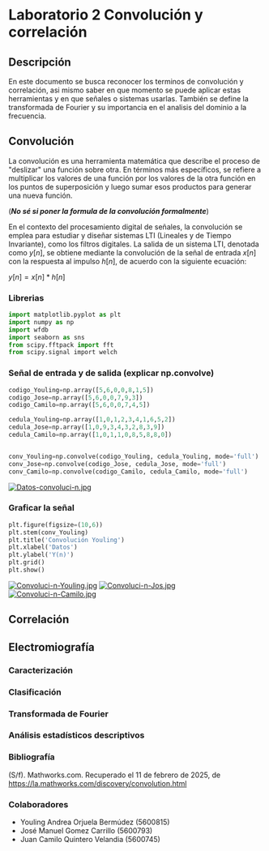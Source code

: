 # Laboratorio 2 Convolución y correlación
## Descripción
En este documento se busca reconocer los terminos de convolución y correlación, asi mismo saber en que momento se puede aplicar estas herramientas y en que señales o sistemas usarlas. También se define la transformada de Fourier y su importancia en el analisis del dominio a la frecuencia.
## Convolución
La convolución es una herramienta matemática que describe el proceso de "deslizar" una función sobre otra. En términos más específicos, se refiere a multiplicar los valores de una función por los valores de la otra función en los puntos de superposición y luego sumar esos productos para generar una nueva función.

(***No sé si poner la formula de la convolución formalmente***)

En el contexto del procesamiento digital de señales, la convolución se emplea para estudiar y diseñar sistemas LTI (Lineales y de Tiempo Invariante), como los filtros digitales. La salida de un sistema LTI, denotada como $y[n]$, se obtiene mediante la convolución de la señal de entrada $x[n]$ con la respuesta al impulso $h[n]$, de acuerdo con la siguiente ecuación:

$y[n]= x[n]*h[n]$

### Librerias
```python
import matplotlib.pyplot as plt
import numpy as np
import wfdb
import seaborn as sns
from scipy.fftpack import fft
from scipy.signal import welch
```
### Señal de entrada y de salida (explicar np.convolve)
```python
codigo_Youling=np.array([5,6,0,0,8,1,5])
codigo_Jose=np.array([5,6,0,0,7,9,3])
codigo_Camilo=np.array([5,6,0,0,7,4,5])

cedula_Youling=np.array([1,0,1,2,3,4,1,6,5,2])
cedula_Jose=np.array([1,0,9,3,4,3,2,8,3,9])
cedula_Camilo=np.array([1,0,1,1,0,8,5,8,8,0])


conv_Youling=np.convolve(codigo_Youling, cedula_Youling, mode='full')
conv_Jose=np.convolve(codigo_Jose, cedula_Jose, mode='full')
conv_Camilo=np.convolve(codigo_Camilo, cedula_Camilo, mode='full')
```
[![Datos-convoluci-n.jpg](https://i.postimg.cc/kgQBZKCY/Datos-convoluci-n.jpg)](https://postimg.cc/xXdfNkcL)
### Graficar la señal
````python
plt.figure(figsize=(10,6))
plt.stem(conv_Youling)
plt.title('Convolución Youling')
plt.xlabel('Datos')
plt.ylabel('Y(n)')
plt.grid()
plt.show()
````
[![Convoluci-n-Youling.jpg](https://i.postimg.cc/zB6h5Ncx/Convoluci-n-Youling.jpg)](https://postimg.cc/TLj1qzGb)
[![Convoluci-n-Jos.jpg](https://i.postimg.cc/FHNLhDTX/Convoluci-n-Jos.jpg)](https://postimg.cc/ZCsRcFkw)
[![Convoluci-n-Camilo.jpg](https://i.postimg.cc/SKt27qkm/Convoluci-n-Camilo.jpg)](https://postimg.cc/cKwL0pvz)


## Correlación


## Electromiografía
### Caracterización
### Clasificación
### Transformada de Fourier
### Análisis estadísticos descriptivos
### Bibliografía
(S/f). Mathworks.com. Recuperado el 11 de febrero de 2025, de https://la.mathworks.com/discovery/convolution.html
### Colaboradores
- Youling Andrea Orjuela Bermúdez (5600815)
- José Manuel Gomez Carrillo (5600793)
- Juan Camilo Quintero Velandia (5600745)

